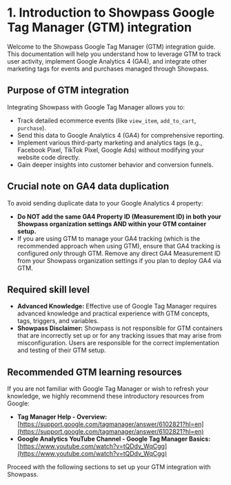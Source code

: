# 1. Introduction to Showpass Google Tag Manager (GTM) integration

Welcome to the Showpass Google Tag Manager (GTM) integration guide. This documentation will help you understand how to leverage GTM to track user activity, implement Google Analytics 4 (GA4), and integrate other marketing tags for events and purchases managed through Showpass.

## Purpose of GTM integration

Integrating Showpass with Google Tag Manager allows you to:

- Track detailed ecommerce events (like `view_item`, `add_to_cart`, `purchase`).
- Send this data to Google Analytics 4 (GA4) for comprehensive reporting.
- Implement various third-party marketing and analytics tags (e.g., Facebook Pixel, TikTok Pixel, Google Ads) without modifying your website code directly.
- Gain deeper insights into customer behavior and conversion funnels.

## Crucial note on GA4 data duplication

To avoid sending duplicate data to your Google Analytics 4 property:

- **Do NOT add the same GA4 Property ID (Measurement ID) in both your Showpass organization settings AND within your GTM container setup.**
- If you are using GTM to manage your GA4 tracking (which is the recommended approach when using GTM), ensure that GA4 tracking is configured _only_ through GTM. Remove any direct GA4 Measurement ID from your Showpass organization settings if you plan to deploy GA4 via GTM.

## Required skill level

- **Advanced Knowledge:** Effective use of Google Tag Manager requires advanced knowledge and practical experience with GTM concepts, tags, triggers, and variables.
- **Showpass Disclaimer:** Showpass is not responsible for GTM containers that are incorrectly set up or for any tracking issues that may arise from misconfiguration. Users are responsible for the correct implementation and testing of their GTM setup.

## Recommended GTM learning resources

If you are not familiar with Google Tag Manager or wish to refresh your knowledge, we highly recommend these introductory resources from Google:

- **Tag Manager Help - Overview:** [https://support.google.com/tagmanager/answer/6102821?hl=en](https://support.google.com/tagmanager/answer/6102821?hl=en)
- **Google Analytics YouTube Channel - Google Tag Manager Basics:** [https://www.youtube.com/watch?v=tQDdv_WqCgg](https://www.youtube.com/watch?v=tQDdv_WqCgg)

Proceed with the following sections to set up your GTM integration with Showpass.
